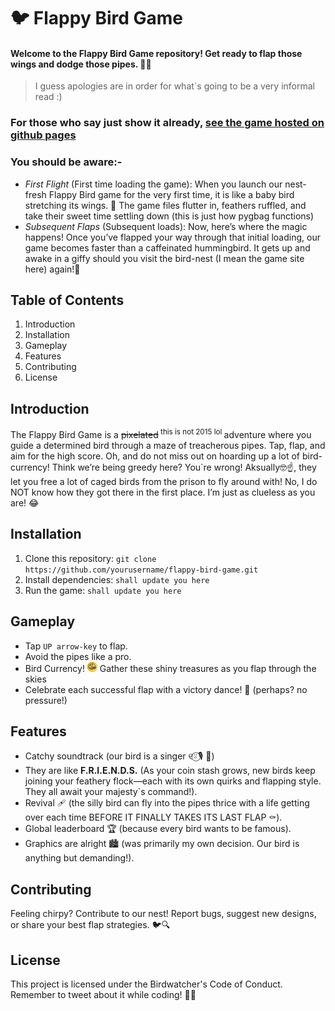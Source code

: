 # 🐦 Flappy Bird Game

#### Welcome to the Flappy Bird Game repository! Get ready to flap those wings and dodge those pipes. 🌟🦜
> I guess apologies are in order for what`s going to be a very informal read :)
### For those who say just show it already, [see the game hosted on github pages](https://r-anurag.github.io/flappyBirdGame/)
### **You should be aware:-** 
- *First Flight* (First time loading the game): When you launch our nest-fresh Flappy Bird game for the very first time, it is like a baby bird stretching its wings. 🐣 The game files flutter in, feathers ruffled, and take their sweet time settling down (this is just how pygbag functions) 
- *Subsequent Flaps* (Subsequent loads): Now, here’s where the magic happens! Once you’ve flapped your way through that initial loading, our game becomes faster than a caffeinated hummingbird. It gets up and awake in a giffy should you visit the bird-nest (I mean the game site here) again!🚀

## Table of Contents

1. Introduction
2. Installation
3. Gameplay
4. Features
5. Contributing
6. License

## Introduction

The Flappy Bird Game is a ~~pixelated~~<sup> this is not 2015 lol </sup> adventure where you guide a determined bird through a maze of treacherous pipes. Tap, flap, and aim for the high score. Oh, and do not miss out on hoarding up a lot of bird-currency! Think we’re being greedy here? You`re wrong! Aksually🤓☝️, they let you free a lot of caged birds from the prison to fly around with! No, I do NOT know how they got there in the first place. I’m just as clueless as you are! 😂

## Installation

1. Clone this repository: `git clone https://github.com/yourusername/flappy-bird-game.git`
2. Install dependencies: `shall update you here`
3. Run the game: `shall update you here`

## Gameplay

- Tap `UP arrow-key` to flap.
- Avoid the pipes like a pro.
- Bird Currency! <img src="others/coin.png" alt="🪙" width="16" height="16"> Gather these shiny treasures as you flap through the skies
- Celebrate each successful flap with a victory dance! 💃 (perhaps? no pressure!)

## Features
- Catchy soundtrack (our bird is a singer ୧⍤⃝🎙 💐)
- They are like **F.R.I.E.N.D.S.** (As your coin stash grows, new birds keep joining your feathery flock—each with its own quirks and flapping style. They all await your majesty`s command!).
- Revival 🩹 (the silly bird can fly into the pipes thrice with a life getting over each time BEFORE IT FINALLY TAKES ITS LAST FLAP ⚰️).
- Global leaderboard 🏆 (because every bird wants to be famous).
- Graphics are alright 🏙 (was primarily my own decision. Our bird is anything but demanding!).
## Contributing

Feeling chirpy? Contribute to our nest! Report bugs, suggest new designs, or share your best flap strategies. 🐦🔍

## License

This project is licensed under the Birdwatcher's Code of Conduct. Remember to tweet about it while coding! 🐤📝
